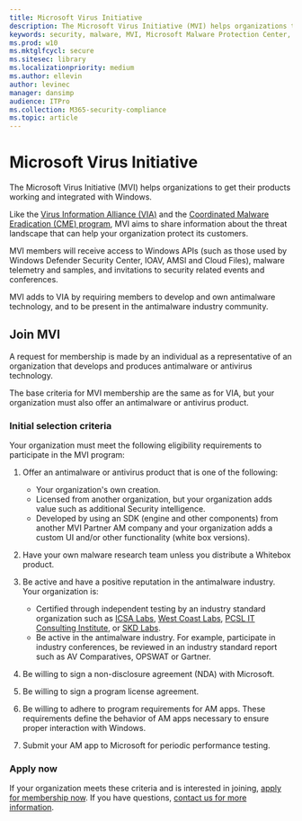 ```yaml
---
title: Microsoft Virus Initiative
description: The Microsoft Virus Initiative (MVI) helps organizations that make antivirus or antimalware products integrate with Windows and share antimalware telemetry data with Microsoft.
keywords: security, malware, MVI, Microsoft Malware Protection Center, MMPC, alliances, WDSI
ms.prod: w10
ms.mktglfcycl: secure
ms.sitesec: library
ms.localizationpriority: medium
ms.author: ellevin
author: levinec
manager: dansimp
audience: ITPro
ms.collection: M365-security-compliance  
ms.topic: article
---
```


# Microsoft Virus Initiative

The Microsoft Virus Initiative (MVI) helps organizations to get their products working and integrated with Windows.

Like the [Virus Information Alliance (VIA)](virus-information-alliance-criteria.md) and the [Coordinated Malware Eradication (CME) program](coordinated-malware-eradication.md), MVI aims to share information about the threat landscape that can help your organization protect its customers.

MVI members will receive access to Windows APIs (such as those used by Windows Defender Security Center, IOAV, AMSI and Cloud Files), malware telemetry and samples, and invitations to security related events and conferences.

MVI adds to VIA by requiring members to develop and own antimalware technology, and to be present in the antimalware industry community.

## Join MVI

A request for membership is made by an individual as a representative of an organization that develops and produces antimalware or antivirus technology.

The base criteria for MVI membership are the same as for VIA, but your organization must also offer an antimalware or antivirus product.

### Initial selection criteria

Your organization must meet the following eligibility requirements to participate in the MVI program:

1. Offer an antimalware or antivirus product that is one of the following:

   * Your organization's own creation.
   * Licensed from another organization, but your organization adds value such as additional Security intelligence.
   * Developed by using an SDK (engine and other components) from another MVI Partner AM company and your organization adds a custom UI and/or other functionality (white box versions).

2. Have your own malware research team unless you distribute a Whitebox product.

3. Be active and have a positive reputation in the antimalware industry. Your organization is:

   * Certified through independent testing by an industry standard organization such as [ICSA Labs](https://www.icsalabs.com/), [West Coast Labs](http://www.westcoastlabs.com/), [PCSL IT Consulting Institute](https://www.pitci.net/), or [SKD Labs](http://www.skdlabs.com/html/english/).
   * Be active in the antimalware industry. For example, participate in industry conferences, be reviewed in an industry standard report such as AV Comparatives, OPSWAT or Gartner.

4. Be willing to sign a non-disclosure agreement (NDA) with Microsoft.

5. Be willing to sign a program license agreement.

6. Be willing to adhere to program requirements for AM apps. These requirements define the behavior of AM apps necessary to ensure proper interaction with Windows.

7. Submit your AM app to Microsoft for periodic performance testing.

### Apply now

If your organization meets these criteria and is interested in joining, [apply for membership now](https://www.microsoft.com/wdsi/alliances/apply-alliance-membership). If you have questions, [contact us for more information](https://www.microsoft.com/wdsi/alliances/collaboration-inquiry).